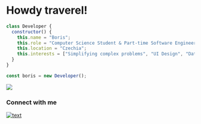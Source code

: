 # Howdy traverel!

```js
class Developer {
  constructor() {
    this.name = "Boris";
    this.role = "Computer Science Student & Part-time Software Engineer";
    this.location = "Czechia";
    this.interests = ["Simplifying complex problems", "UI Design", "Data manipulation", "Simple code"];
  }
}

const boris = new Developer();
```

<p align="left">
  <img src="https://skillicons.dev/icons?i=ts,react,nodejs,svelte,angular,py,django,java,spring,docker,postgres,git" />
</p>

### Connect with me
[![text](https://img.shields.io/badge/LinkedIn-0077B5?style=for-the-badge&logo=linkedin&logoColor=white)](https://www.linkedin.com/in/b-skok)

